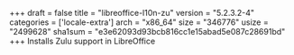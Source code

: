 +++
draft = false
title = "libreoffice-l10n-zu"
version = "5.2.3.2-4"
categories = ['locale-extra']
arch = "x86_64"
size = "346776"
usize = "2499628"
sha1sum = "e3e62093d93bcb816cc1e15abad5e087c28691bd"
+++
Installs Zulu support in LibreOffice